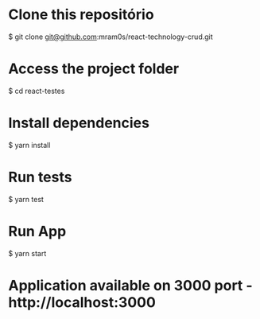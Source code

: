 # Clone this repositório
$ git clone git@github.com:mram0s/react-technology-crud.git

# Access the project folder
$ cd react-testes

# Install dependencies
$ yarn install

# Run tests
$ yarn test

# Run App
$ yarn start


# Application available on 3000 port - http://localhost:3000
